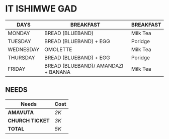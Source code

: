 # IT ISHIMWE GAD 


| DAYS  | BREAKFAST | BREAKFAST |
| ------------- | ------------- | ------------- |
| MONDAY  | BREAD (BLUEBAND)  | Milk Tea |
| TUESDAY  | BREAD (BLUEBAND) + EGG | Poridge |
| WEDNESDAY  | OMOLETTE  | Milk Tea |
| THURSDAY  | BREAD (BLUEBAND) + EGG | Poridge |
| FRIDAY  | BREAD (BLUEBAND)/ AMANDAZI + BANANA  | Milk Tea |

## NEEDS 
| Needs  | Cost | 
| ------------- | ------------- |
| **AMAVUTA**  | *2K*  |
| **CHURCH TICKET**  | *3K*  |
| **TOTAL**  | *5K*  |

